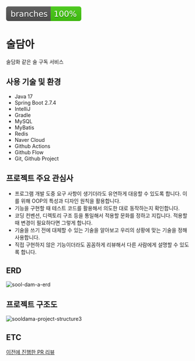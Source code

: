 ![Branches](.github/badges/branches.svg)

# 술담아

술담화 같은 술 구독 서비스

## 사용 기술 및 환경

- Java 17
- Spring Boot 2.7.4
- IntelliJ
- Gradle
- MySQL
- MyBatis
- Redis
- Naver Cloud
- Github Actions
- Github Flow
- Git, Github Project

## 프로젝트 주요 관심사

- 프로그램 개발 도중 요구 사항이 생기더라도 유연하게 대응할 수 있도록 합니다. 이를 위해 OOP의 특성과 디자인 원칙을 활용합니다.
- 기능을 구현할 때 테스트 코드를 활용해서 의도한 대로 동작하는지 확인합니다.
- 코딩 컨벤션, 디렉토리 구조 등을 통일해서 적용할 문화를 정하고 지킵니다. 적용할 때 변경이 필요하다면 그렇게 합니다.
- 기술을 쓰기 전에 대체할 수 있는 기술을 알아보고 우리의 상황에 맞는 기술을 정해 사용합니다.
- 직접 구현하지 않은 기능이더라도 꼼꼼하게 리뷰해서 다른 사람에게 설명할 수 있도록 합니다.

## ERD
![sool-dam-a-erd](https://user-images.githubusercontent.com/30012466/205615762-11f3cd6d-41d4-4360-b5b8-299c7f17ff87.png)

## 프로젝트 구조도
![sooldama-project-structure3](https://user-images.githubusercontent.com/30012466/205631699-cfca03e8-6750-4821-871a-72c0f68ee88c.png)

## ETC
[이전에 진행한 PR 리뷰](https://github.com/f-lab-edu/sool-dam-a/pulls?q=is%3Apr+is%3Aclosed )
